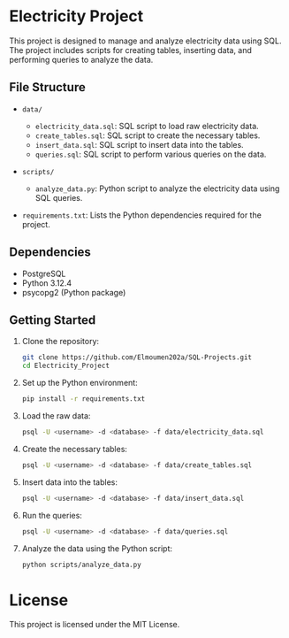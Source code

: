 # Electricity Project

This project is designed to manage and analyze electricity data using SQL. The project includes scripts for creating tables, inserting data, and performing queries to analyze the data.

## File Structure

- `data/`
  - `electricity_data.sql`: SQL script to load raw electricity data.
  - `create_tables.sql`: SQL script to create the necessary tables.
  - `insert_data.sql`: SQL script to insert data into the tables.
  - `queries.sql`: SQL script to perform various queries on the data.

- `scripts/`
  - `analyze_data.py`: Python script to analyze the electricity data using SQL queries.

- `requirements.txt`: Lists the Python dependencies required for the project.

## Dependencies
- PostgreSQL
- Python 3.12.4
- psycopg2 (Python package)

## Getting Started

1. Clone the repository:
   ```bash
   git clone https://github.com/Elmoumen202a/SQL-Projects.git
   cd Electricity_Project 
   
2. Set up the Python environment:
    ```bash
    pip install -r requirements.txt

3. Load the raw data:
    ```bash
    psql -U <username> -d <database> -f data/electricity_data.sql

4. Create the necessary tables:
    ```bash
    psql -U <username> -d <database> -f data/create_tables.sql

5. Insert data into the tables:
    ```bash
    psql -U <username> -d <database> -f data/insert_data.sql

6. Run the queries:
    ```bash
    psql -U <username> -d <database> -f data/queries.sql

7. Analyze the data using the Python script:
    ```bash
    python scripts/analyze_data.py

# License

This project is licensed under the MIT License.


